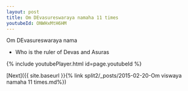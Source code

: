 ```yaml
---
layout: post
title: Om DEvasureswaraya namaha 11 times
youtubeId: ONWHxMtH6HM
---
```

 
 
Om DEvasureswaraya nama 
 
 -  Who is the ruler of Devas and Asuras 
 
  
 
  
 
 
 
 
 
 


{% include youtubePlayer.html id=page.youtubeId %}
 
[Next]({{ site.baseurl }}{% link  split2/_posts/2015-02-20-Om viswaya namaha 11 times.md%})
 
